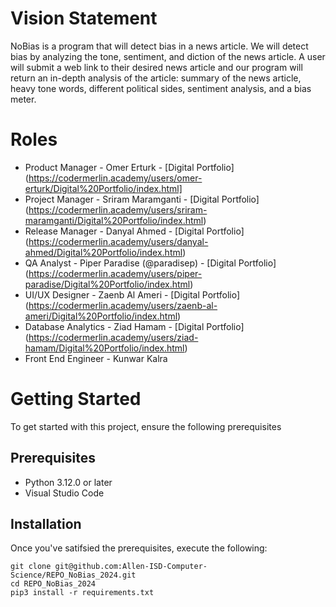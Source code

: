 # Vision Statement
NoBias is a program that will detect bias in a news article. We will detect bias by analyzing the tone, sentiment, and diction of the news article. A user will submit a web link to their desired news article and our program will return an in-depth analysis of the article: summary of the news article, heavy tone words, different political sides, sentiment analysis, and a bias meter.

# Roles
- Product Manager - Omer Erturk - [Digital Portfolio] (https://codermerlin.academy/users/omer-erturk/Digital%20Portfolio/index.html] 
- Project Manager - Sriram Maramganti - [Digital Portfolio] (https://codermerlin.academy/users/sriram-maramganti/Digital%20Portfolio/index.html)
- Release Manager - Danyal Ahmed - [Digital Portfolio] (https://codermerlin.academy/users/danyal-ahmed/Digital%20Portfolio/index.html)
- QA Analyst - Piper Paradise (@paradisep) - [Digital Portfolio] (https://codermerlin.academy/users/piper-paradise/Digital%20Portfolio/index.html)
- UI/UX Designer - Zaenb Al Ameri - [Digital Portfolio] (https://codermerlin.academy/users/zaenb-al-ameri/Digital%20Portfolio/index.html)
- Database Analytics - Ziad Hamam - [Digital Portfolio] (https://codermerlin.academy/users/ziad-hamam/Digital%20Portfolio/index.html)
- Front End Engineer - Kunwar Kalra

# Getting Started

To get started with this project, ensure the following prerequisites

## Prerequisites

- Python 3.12.0 or later
- Visual Studio Code

## Installation

Once you've satifsied the prerequisites, execute the following:
```
git clone git@github.com:Allen-ISD-Computer-Science/REPO_NoBias_2024.git
cd REPO_NoBias_2024
pip3 install -r requirements.txt
```
